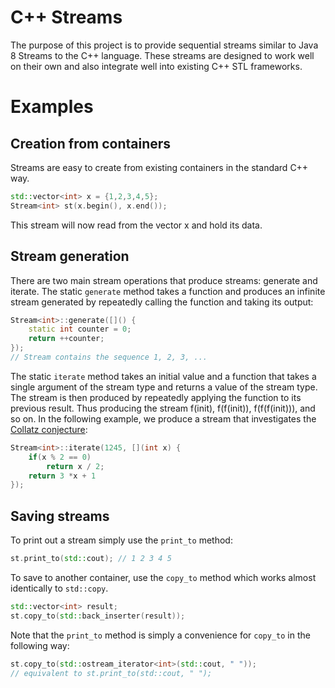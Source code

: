 # C++ Streams

The purpose of this project is to provide sequential streams similar to Java 8
Streams to the C++ language. These streams are designed to work well on their
own and also integrate well into existing C++ STL frameworks.

# Examples

## Creation from containers

Streams are easy to create from existing containers in the standard C++ way.

```c++
std::vector<int> x = {1,2,3,4,5};
Stream<int> st(x.begin(), x.end());
```

This stream will now read from the vector x and hold its data.

## Stream generation

There are two main stream operations that produce streams: generate and iterate.
The static `generate` method takes a function and produces an infinite stream
generated by repeatedly calling the function and taking its output:

```c++
Stream<int>::generate([]() {
    static int counter = 0;
    return ++counter;
});
// Stream contains the sequence 1, 2, 3, ...
```

The static `iterate` method takes an initial value and a function that takes a
single argument of the stream type and returns a value of the stream type. The
stream is then produced by repeatedly applying the function to its previous
result. Thus producing the stream f(init), f(f(init)), f(f(f(init))), and so on.
In the following example, we produce a stream that investigates the [Collatz
conjecture](http://en.wikipedia.org/wiki/Collatz_conjecture):

```c++
Stream<int>::iterate(1245, [](int x) {
    if(x % 2 == 0)
        return x / 2;
    return 3 *x + 1 
});
```

## Saving streams

To print out a stream simply use the `print_to` method:

```c++
st.print_to(std::cout); // 1 2 3 4 5
```

To save to another container, use the `copy_to` method which works almost 
identically to `std::copy`.

```c++
std::vector<int> result;
st.copy_to(std::back_inserter(result));
```

Note that the `print_to` method is simply a convenience for `copy_to` in the
following way:

```c++
st.copy_to(std::ostream_iterator<int>(std::cout, " "));
// equivalent to st.print_to(std::cout, " ");
``` 